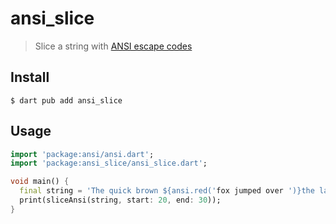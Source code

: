 # ansi_slice

> Slice a string with [ANSI escape codes](https://en.wikipedia.org/wiki/ANSI_escape_code#Colors_and_Styles)

## Install

```
$ dart pub add ansi_slice
```

## Usage

```dart
import 'package:ansi/ansi.dart';
import 'package:ansi_slice/ansi_slice.dart';

void main() {
  final string = 'The quick brown ${ansi.red('fox jumped over ')}the lazy ${ansi.green('dog and then ran away with the unicorn.')}';
  print(sliceAnsi(string, start: 20, end: 30));
}

```
